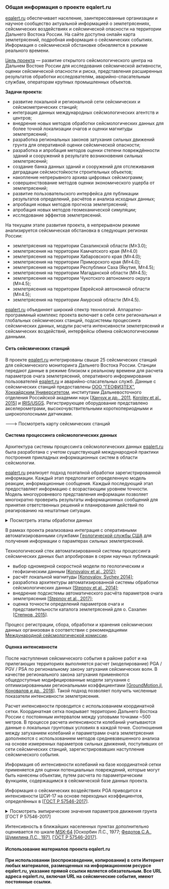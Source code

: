 ### Общая информация о проекте eqalert.ru

[eqalert.ru](https://eqalert.ru/) обеспечивает население, заинтересованные организации и научное сообщество актуальной информацией о землетрясениях, сейсмических воздействиях и сейсмической опасности на территории Дальнего Востока России. На сайте доступна онлайн карта землетрясений, подробная информация о сейсмических событиях. Информация о сейсмической обстановке обновляется в режиме реального времени.

[Цель проекта](http://eqalert.ru/) — развитие открытого сейсмологического центра на Дальнем Востоке России для исследования сейсмической активности, оценки сейсмической опасности и риска, представления расширенных результатов обработки исследователям, аварийно-спасательным службам, операторам крупных промышленных объектов.

**Задачи проекта:**

- развитие локальной и региональной сети сейсмических и сейсмометрических станций;
- интеграция данных международных сейсмологических агентств и центров;
- внедрение новых методов обработки сейсмологических данных для более точной локализации очагов и оценки магнитуды землетрясений;
- разработка региональных законов затухания сильных движений грунта для оперативной оценки сейсмической опасности;
- разработка и апробация методов оценки степени повреждённости зданий и сооружений в результате возникновения сильных землетрясений;
- создание банка данных зданий и сооружений для отслеживания деградации сейсмостойкости строительных объектов;
- накопление непрерывного архива цифровых сейсмограмм;
- совершенствование методов оценки экономического ущерба от землетрясений;
- развитие пользовательского интерфейса для публикации результатов определений, расчётов и анализа исходных данных;
- апробация новых методов прогноза землетрясений;
- апробация новых методов геомеханической симуляции;
- исследование эффектов землетрясений.

На текущем этапе развития проекта, в непрерывном режиме анализируется сейсмическая обстановка в следующих регионах России:

- землетрясения на территории Сахалинской области (M≥3.0);
- землетрясения на территории Камчатского края (M≥4.0)
- землетрясения на территории Хабаровского края (M≥4.0);
- землетрясения на территории Приморского края (M≥4.0);
- землетрясения на территории Республики Саха (Якутия, M≥4.5);
- землетрясения на территории Магаданской области (M≥4.5);
- землетрясения на территории Чукотского автономного округа (M≥4.5);
- землетрясения на территории Еврейской автономной области (M≥4.5);
- землетрясения на территории Амурской области (M≥4.5).

[eqalert.ru](https://eqalert.ru/) объединяет широкий спектр технологий. Аппаратно-программный комплекс проекта включает в себя сети региональных и глобальных сейсмических станций, подсистемы процессинга сейсмических данных, модули расчета интенсивности землетрясений и сейсмических воздействий, интерфейсы обмена сейсмологическими данными. 


#### Сеть сейсмических станций

В проекте [eqalert.ru](https://eqalert.ru/) интегрированы свыше 25 сейсмических станций для сейсмического мониторинга Дальнего Востока России. Станции передают данные в режиме близком к реальному времени для расчета параметров очага землетрясений, оперативного информирования пользователей [eqalert.ru](https://eqalert.ru/) и аварийно-спасательных служб. Данные с сейсмических станций предоставлены [ООО "ГЕОФИЗТЕХ"](https://geophystech.ru/), [Хоккайдским Университетом](https://www.oia.hokudai.ac.jp/), институтами Дальневосточного отделения Российской академии наук [[Ханчук и др., 2011](/static/pdf/instrumentalnoe-i-informatsionno-tehnologicheskoe-obespechenie-seysmologicheskih-nablyudeniy-na-dalnem-vostoke-rossii.pdf), [Korolev et al., 2015](https://link.springer.com/article/10.3103/S0747923915030068)] и [IRIS/USGS](http://www.fdsn.org/networks/detail/IU/). Регистрирующее оборудование представлено акселерометрами, высокочувствительными короткопериодными и широкополосными датчиками.

---> Посмотреть карту сейсмических станций

#### Система процессинга сейсмологических данных

Архитектура системы процессинга сейсмологических данных [eqalert.ru](https://eqalert.ru/) была разработана с учетом существующей международной практики построения прикладных информационных систем в области сейсмологии.

[eqalert.ru](https://eqalert.ru/) реализует подход поэтапной обработки зарегистрированной информации. Каждый этап предполагает определенную модель реакции, информационные сообщения. Каждый последующий этап предоставляет информацию с возрастающим уровнем точности. Модель многоуровневого представления информации позволяет многократно проверить результаты информационных сообщений для принятия ответственных решений и планирования действий по реагированию на нештатные ситуации.

<details>
  <summary><span>Посмотреть этапы обработки данных</span></summary>
  <img src="/static/img/about-1.png" />
</details>

В рамках проекта реализована интеграция с оперативными автоматизированными службами [Геологической службы США](https://earthquake.usgs.gov/) для получения информации о парамтерах сильных землетрясений.

Технологический стек автоматизированной системы процессинга сейсмических данных был апробирован в серии научных публикаций:

- выбор одномерной скоростной модели по геологическим и геофизическим данным [[Konovalov et al., 2012](https://link.springer.com/article/10.3103/S0747923912030073)];
- расчёт локальной магнитуды [[Konovalov, Sychev 2014](https://link.springer.com/article/10.1134/S0742046314060050)];
- разработка архитектуры автоматизированной системы обработки сейсмологических данных [[Stepnov et al., 2014](https://link.springer.com/article/10.3103/S0747923914010083)];
- внедрение подсистемы автоматического расчёта параметров очага землетрясения [[Stepnov et al., 2017](https://link.springer.com/article/10.3103/S0747923917040107)];
- оценка точности определений параметров очага и представительности каталога землетрясений для о. Сахалин [[Степнов, 2015](https://www.youtube.com/watch?v=dNxSln9nttI)].
 
Процесс регистрации, сбора, обработки и хранения сейсмических данных организован в соответствии с рекомендациями [Международной сейсмологической комиссии](http://iaspei.org/).

#### Оценка интенсивности

После наступления сейсмического события в районе работ и на прилегающих территориях выполняется расчет (моделирование) <span class="tooltip-static-page" data-tooltip="Пиковые ускорения грунта (англ. Peak Ground Acceleration)">PGA</span> / <span class="tooltip-static-page" data-tooltip="Пиковые скорости грунта (англ. Peak Ground Velocity)">PGV</span> / <span class="tooltip-static-page" data-tooltip="Спектры ускорений (англ. Pseudo-Spectral Accelerations)">PSA</span> по региональному закону затухания сейсмических волн. В качестве регионального закона затухания применяются общедоступные модифицированные модели затухания с оптимизированными региональными коэффициентами [[GroundMotion.jl](https://github.com/geophystech/GroundMotion.jl), [Коновалов и др., 2018](http://qes.ifz.ru/fileadmin/user_upload/documents/journals/qes/45-1/02.html)]. Такой подход позволяет получить численные показатели интенсивности землетрясения.

Расчет интенсивности проводится с использованием координатной сетки. Координатная сетка покрывает территорию Дальнего Востока России с постоянным интервалом между узловыми точками ~500 метров. В процессе расчета интенсивности колебаний учитываются данные <span class="tooltip-static-page" data-tooltip="Скорость поперечных сейсмических волн в тридцатиметровом слое верхней части геологического разреза">о локальных грунтовых условиях</span>  в каждой точке. Соотношения между затуханием колебаний и параметрами очага землетрясения дополняются с использованием методов средневзвешенного анализа на основе измеренных параметров сильных движений, поступивших от сети сейсмических станций, зарегистрировавших наступление сейсмического события.

Информация об интенсивности колебаний на базе координатной сетки применяется для оценки потенциальных повреждений, которые могут быть нанесены объектам, путем расчета по параметрическим функциям, содержащимся в сейсмической базе данных проекта.

Информация о сейсмических воздействиях <span class="tooltip-static-page" data-tooltip="Пиковые ускорения грунта (англ. Peak Ground Acceleration)">PGA</span> приводится к интенсивности <span class="tooltip-static-page" data-tooltip="Шкала сейсмической интенсивности 2017">ШСИ-17</span> на основе переходных коэффициентов, определённых в [[ГОСТ Р 57546-2017](/static/pdf/gost-57546-2017.pdf)]. 

<details>
  <summary><span>Посмотреть эмпирические значения параметров движения грунта [ГОСТ Р 57546-2017]</span></summary>

  <table>
    <tr>
      <th colspan=2>Параметр</th>
    </tr>
    <tr>
      <td>Интенсивность землетрясения I, баллы</td>
      <td>Пиковое ускорение грунта PGA, %g</td>
    </tr>
    <tr>
      <td>1</td>
      <td>0.044%</td>
    </tr>
    <tr>
      <td>1.5</td>
      <td>0.07%</td>
    </tr>
    <tr>
      <td>2</td>
      <td>0.11%</td>
    </tr>
    <tr>
      <td>2.5</td>
      <td>0.175%</td>
    </tr>
    <tr>
      <td>3</td>
      <td>0.28%</td>
    </tr>
    <tr>
      <td>3.5</td>
      <td>0.44%</td>
    </tr>
    <tr>
      <td>4</td>
      <td>0.7%</td>
    </tr>
    <tr>
      <td>4.5</td>
      <td>1.11%</td>
    </tr>
    <tr>
      <td>5</td>
      <td>1.75%</td>
    </tr>
    <tr>
      <td>5.5</td>
      <td>2.8%</td>
    </tr>
    <tr>
      <td>6</td>
      <td>4.4%</td>
    </tr>
    <tr>
      <td>6.5</td>
      <td>7%</td>
    </tr>
    <tr>
      <td>7</td>
      <td>11%</td>
    </tr>
    <tr>
      <td>7.5</td>
      <td>18%</td>
    </tr>
    <tr>
      <td>8</td>
      <td>28%</td>
    </tr>
    <tr>
      <td>8.5</td>
      <td>44%</td>
    </tr>
    <tr>
      <td>9</td>
      <td>70%</td>
    </tr>
    <tr>
      <td>9.5</td>
      <td>110%</td>
    </tr>
  </table>
</details>


Интенсивность в ближайших населенных пунктах дополнительно оценивается по шкале [MSK-64](https://ru.wikipedia.org/wiki/%D0%A8%D0%BA%D0%B0%D0%BB%D0%B0_%D0%9C%D0%B5%D0%B4%D0%B2%D0%B5%D0%B4%D0%B5%D0%B2%D0%B0_%E2%80%94_%D0%A8%D0%BF%D0%BE%D0%BD%D1%85%D0%BE%D0%B9%D0%B5%D1%80%D0%B0_%E2%80%94_%D0%9A%D0%B0%D1%80%D0%BD%D0%B8%D0%BA%D0%B0) [<span class="tooltip-static-page" data-tooltip="Оскорбин Л.С. Уравнения сейсмического поля сахалинских землетрясений // Сейсмическое районирование Сахалина. Владивосток: ДВНЦ АН СССР, 1977. С. 3-22.">Оскорбин Л.С., 1977</span>; [Федотов С.А., Шумилина Л.С., 1971](http://repo.kscnet.ru/1645/), [ГОСТ Р 57546-2017](/static/pdf/gost-57546-2017.pdf)]. 

#### Использование материалов проекта eqalert.ru

**При использовании (воспроизведении, копировании) в сети Интернет любых материалов, размещенных на информационном ресурсе eqalert.ru, указание прямой ссылки является обязательным. Все URL адреса eqalert.ru, включая URL на сейсмические события, имеют постоянные ссылки.**

